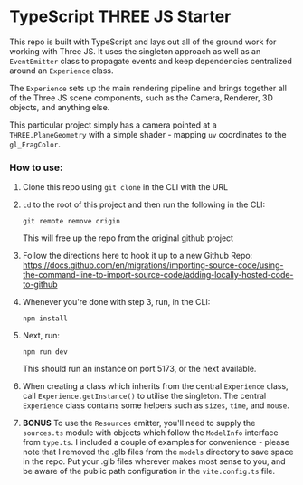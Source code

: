 # TypeScript THREE JS Starter
This repo is built with TypeScript and lays out all of the ground work for working with Three JS. It uses the singleton approach as well as an `EventEmitter` class to propagate events and keep dependencies centralized around an `Experience` class.

The `Experience` sets up the main rendering pipeline and brings together all of the Three JS scene components, such as the Camera, Renderer, 3D objects, and anything else.

This particular project simply has a camera pointed at a `THREE.PlaneGeometry` with a simple shader - mapping `uv` coordinates to the `gl_FragColor`. 



### How to use:
1. Clone this repo using `git clone` in the CLI with the URL
   
2. `cd` to the root of this project and then run the following in the CLI:
    ```
    git remote remove origin
    ```
    This will free up the repo from the original github project

3. Follow the directions here to hook it up to a new Github Repo: https://docs.github.com/en/migrations/importing-source-code/using-the-command-line-to-import-source-code/adding-locally-hosted-code-to-github

4. Whenever you're done with step 3, run, in the CLI:
    ```
    npm install
    ```

5. Next, run:
    ```
    npm run dev
    ```
    This should run an instance on port 5173, or the next available.

6. When creating a class which inherits from the central `Experience` class, call `Experience.getInstance()` to utilise the singleton. The central `Experience` class contains some helpers such as `sizes`, `time`, and `mouse`. 

7. **BONUS** To use the `Resources` emitter, you'll need to supply the `sources.ts` module with objects which follow the `ModelInfo` interface from `type.ts`. I included a couple of examples for convenience - please note that I removed the .glb files from the `models` directory to save space in the repo. Put your .glb files wherever makes most sense to you, and be aware of the public path configuration in the `vite.config.ts` file.